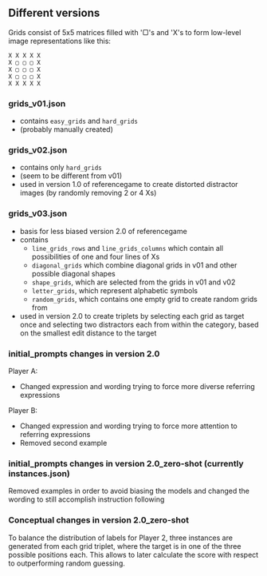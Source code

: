 ## Different versions
Grids consist of 5x5 matrices filled with '▢'s and 'X's to form low-level image representations like this:
```
X X X X X
X ▢ ▢ ▢ X
X ▢ ▢ ▢ X
X ▢ ▢ ▢ X
X X X X X
```

### grids_v01.json
* contains ```easy_grids``` and ```hard_grids```
* (probably manually created)

### grids_v02.json
* contains only ```hard_grids```
* (seem to be different from v01)
* used in version 1.0 of referencegame to create distorted distractor images (by randomly removing 2 or 4 Xs)

### grids_v03.json
* basis for less biased version 2.0 of referencegame
* contains 
  * ```line_grids_rows``` and ```line_grids_columns``` which contain all possibilities of one and four lines of Xs
  * ```diagonal_grids``` which combine diagonal grids in v01 and other possible diagonal shapes
  * ```shape_grids```, which are selected from the grids in v01 and v02
  * ```letter_grids```, which represent alphabetic symbols
  * ```random_grids```, which contains one empty grid to create random grids from
* used in version 2.0 to create triplets by selecting each grid as target once and selecting two distractors each from within the category, based on the smallest edit distance to the target

### initial_prompts changes in version 2.0
Player A: 
* Changed expression and wording trying to force more diverse referring expressions

Player B: 
* Changed expression and wording trying to force more attention to referring expressions
* Removed second example

### initial_prompts changes in version 2.0_zero-shot (currently instances.json)
Removed examples in order to avoid biasing the models and changed the wording to still accomplish instruction following

### Conceptual changes in version 2.0_zero-shot
To balance the distribution of labels for Player 2, three instances are generated from each grid triplet, where the target is in one of the three possible positions each. This allows to later calculate the score with respect to outperforming random guessing.